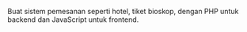 Buat sistem pemesanan seperti hotel, tiket bioskop, dengan PHP untuk backend dan JavaScript untuk frontend. 
